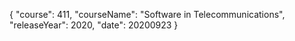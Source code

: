 {
"course": 411,
"courseName": "Software in Telecommunications",
"releaseYear": 2020,
"date": 20200923
}
